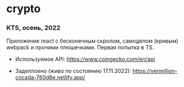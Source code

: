# crypto

### KTS, осень, 2022

Приложение react с бесконечным скролом, самоделом (кривым) webpack и прочими плюшечками. Первая попытка в TS.

* Используемое API: https://www.coingecko.com/en/api

* Задеплоено (живо по состоянию 17.11.2022): https://vermillion-cocada-760d8e.netlify.app/
